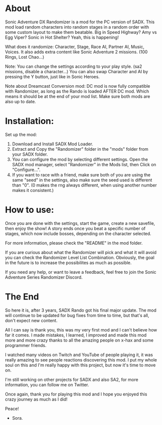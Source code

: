 # About

Sonic Adventure DX Randomizer is a mod for the PC version of SADX. This mod load random characters into random stages in a random order with some custom layout to make them beatable.
Big in Speed Highway? Amy vs Egg Viper? Sonic in Hot Shelter? Yeah, this is happening!

What does it randomize:
Character, Stage, Race AI, Partner AI, Music, Voices. It also adds extra content like Sonic Adventure 2 missions. (100 Rings, Lost Chao...)

Note: You can change the settings according to your play style. (sa2 missions, disable a character...) You can also swap Character and AI by pressing the Y button, just like in Sonic Heroes.

Note about Dreamcast Conversion mod: DC mod is now fully compatible with Randomizer, as long as the Rando is loaded AFTER DC mod. Which means it should be at the end of your mod list. Make sure both mods are also up to date.

# Installation:

Set up the mod:

1) Download and Install SADX Mod Loader.
2) Extract and Copy the "Randomizer" folder in the "mods" folder from your SADX folder.
3) You can configure the mod by selecting different settings. Open the SADX mod manager, select "Randomizer" in the Mods list, then Click on "Configure...".
4) If you want to race with a friend, make sure both of you are using the same "seed" in the settings, also make sure the seed used is different than "0". (0 makes the rng always different, when using another number makes it consistent.)

# How to use:

Once you are done with the settings, start the game, create a new savefile, then enjoy the show!
A story ends once you beat a specific number of stages, which now include bosses, depending on the character selected.

For more information, please check the "README" in the mod folder.

If you are curious about what the Randomizer will pick and what it will avoid you can check the Randomizer Level List Combination.
Obviously, the goal in the future is to increase the possibilites as much as possible.

If you need any help, or want to leave a feedback, feel free to join the Sonic Adventure Series Randomizer Discord.

# The End

So here it is, after 3 years, SADX Rando got his final major update. The mod will continue to be updated for bug fixes from time to time, but that's all, don't expect new content.

All I can say is thank you, this was my very first mod and I can't believe how far it comes. I made mistakes, I learned, I improved and made this mod more and more crazy thanks to all the amazing people on x-hax and some programmer friends.

I watched many videos on Twitch and YouTube of people playing it, it was really amazing to see people reactions discovering this mod. I put my whole soul on this and I'm really happy with this project, but now it's time to move on.

I'm still working on other projects for SADX and also SA2, for more information, you can follow me on Twitter.

Once again, thank you for playing this mod and I hope you enjoyed this crazy journey as much as I did!

Peace!
- Sora.